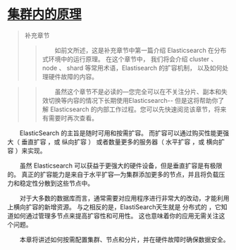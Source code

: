 # [集群内的原理](introduction.md)
> 补充章节
>> &emsp;&emsp;如前文所述，这是补充章节中第一篇介绍 Elasticsearch 在分布式环境中的运行原理。 在这个章节中，
>>我们将会介绍 cluster 、 node 、 shard 等常用术语，Elastisearch 的扩容机制， 以及如何处理硬件故障的内容。
   
>>&emsp;&emsp;虽然这个章节不是必读的—​您完全可以在不关注分片、副本和失效切换等内容的情况下长期使用Elasticsearch-- 
>>但是这将帮助你了解 Elasticsearch 的内部工作过程。您可以先快速阅览该章节，将来有需要时再次查看。


&emsp;&emsp;ElasticSearch 的主旨是随时可用和按需扩容。 而扩容可以通过购买性能更强大（ 垂直扩容 ，或 纵向扩容 ） 
或者数量更多的服务器（ 水平扩容 ，或 横向扩容 ）来实现。

&emsp;&emsp;虽然 Elasticsearch 可以获益于更强大的硬件设备，但是垂直扩容是有极限的。 
真正的扩容能力是来自于水平扩容—​为集群添加更多的节点，并且将负载压力和稳定性分散到这些节点中。

&emsp;&emsp;对于大多数的数据库而言，通常需要对应用程序进行非常大的改动，才能利用上横向扩容的新增资源。 
与之相反的是，ElastiSearch天生就是 分布式的 ，它知道如何通过管理多节点来提高扩容性和可用性。 
这也意味着你的应用无需关注这个问题。

&emsp;&emsp;本章将讲述如何按需配置集群、节点和分片，并在硬件故障时确保数据安全。